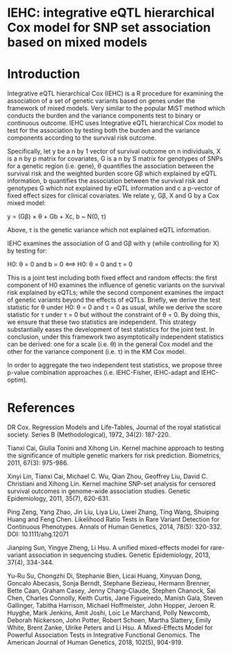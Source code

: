 # IEHC: integrative eQTL hierarchical Cox model for SNP set association based on mixed models
# Introduction
Integrative eQTL hierarchical Cox (IEHC) is a R procedure for examining the association of a set of genetic variants based on genes under the framework of mixed models. Very similar to the popular MiST method which conducts the burden and the variance components test to binary or continuous outcome. IEHC uses Integrative eQTL hierarchical Cox model to test for the association by testing both the burden and the variance components according to the survival risk outcome. 

Specifically, let y be a n by 1 vector of survival outcome on n individuals, X is a n by p matrix for covariates, G is a n by S matrix for genotypes of SNPs for a genetic region (i.e. gene), θ quantifies the association between the survival risk and the weighted burden score Gβ which explained by eQTL information, b quantifies the association between the survival risk and genotypes G which not explained by eQTL information and c a p-vector of fixed effect sizes for clinical covariates. We relate y, Gβ, X and G by a Cox mixed model:

y = (Gβ) × θ + Gb + Xc, b ~ N(0, τ)

Above, τ is the genetic variance which not explained eQTL information.

IEHC examines the association of G and Gβ with y (while controlling for X) by testing for:

H0: θ = 0 and b = 0 <==> H0: θ = 0 and τ = 0

This is a joint test including both fixed effect and random effects: the first component of H0 examines the influence of genetic variants on the survival risk explained by eQTLs; while the second component examines the impact of genetic variants beyond the effects of eQTLs. Briefly, we derive the test statistic for θ under H0: θ = 0 and τ = 0 as usual, while we derive the score statistic for τ under τ = 0 but without the constraint of θ = 0. By doing this, we ensure that these two statistics are independent. This strategy substantially eases the development of test statistics for the joint test. In conclusion, under this framework two asymptotically independent statistics can be derived: one for a scale (i.e. θ) in the general Cox model and the other for the variance component (i.e. τ) in the KM Cox model.

In order to aggregate the two independent test statistics, we propose three p-value combination approaches (i.e. IEHC-Fisher, IEHC-adapt and IEHC-optim).

# References
DR Cox. Regression Models and Life-Tables, Journal of the royal statistical society. Series B (Methodological), 1972, 34(2): 187-220. 

Tianxi Cai, Giulia Tonini and Xihong Lin. Kernel machine approach to testing the significance of multiple genetic markers for risk prediction. Biometrics, 2011, 67(3): 975-986.

Xinyi Lin, Tianxi Cai, Michael C. Wu, Qian Zhou, Geoffrey Liu, David C. Christiani and Xihong Lin. Kernel machine SNP-set analysis for censored survival outcomes in genome-wide association studies. Genetic Epidemiology, 2011, 35(7), 620-631.

Ping Zeng, Yang Zhao, Jin Liu, Liya Liu, Liwei Zhang, Ting Wang, Shuiping Huang and Feng Chen. Likelihood Ratio Tests in Rare Variant Detection for Continuous Phenotypes. Annals of Human Genetics, 2014, 78(5): 320-332. DOI: 10.1111/ahg.12071

Jianping Sun, Yingye Zheng, Li Hsu. A unified mixed-effects model for rare-variant association in sequencing studies. Genetic Epidemiology, 2013, 37(4), 334-344.

Yu-Ru Su, Chongzhi Di, Stephanie Bien, Licai Huang, Xinyuan Dong, Goncalo Abecasis, Sonja Berndt, Stephane Bezieau, Hermann Brenner, Bette Caan, Graham Casey, Jenny Chang-Claude, Stephen Chanock, Sai Chen, Charles Connolly, Keith Curtis, Jane Figueiredo, Manish Gala, Steven Gallinger, Tabitha Harrison, Michael Hoffmeister, John Hopper, Jeroen R. Huyghe, Mark Jenkins, Amit Joshi, Loic Le Marchand, Polly Newcomb, Deborah Nickerson, John Potter, Robert Schoen, Martha Slattery, Emily White, Brent Zanke, Ulrike Peters and Li Hsu. A Mixed-Effects Model for Powerful Association Tests in Integrative Functional Genomics. The American Journal of Human Genetics, 2018, 102(5), 904-919.
